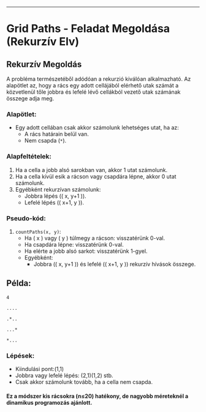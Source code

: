 
---

# Grid Paths - Feladat Megoldása (Rekurzív Elv)

## Rekurzív Megoldás

A probléma természetéből adódóan a rekurzió kiválóan alkalmazható. Az alapötlet az, hogy a rács egy adott cellájából elérhető utak számát a közvetlenül tőle jobbra és lefelé lévő cellákból vezető utak számának összege adja meg.

### Alapötlet:
- Egy adott cellában csak akkor számolunk lehetséges utat, ha az:
  - A rács határain belül van.
  - Nem csapda (`*`).

### Alapfeltételek:
1. Ha a cella a jobb alsó sarokban van, akkor 1 utat számolunk.
2. Ha a cella kívül esik a rácson vagy csapdára lépne, akkor 0 utat számolunk.
3. Egyébként rekurzívan számolunk:
   - Jobbra lépés (\( x, y+1 \)).
   - Lefelé lépés (\( x+1, y \)).

### Pseudo-kód:
1. `countPaths(x, y)`: 
   - Ha \( x \) vagy \( y \) túlmegy a rácson: visszatérünk 0-val.
   - Ha csapdára lépne: visszatérünk 0-val.
   - Ha elérte a jobb alsó sarkot: visszatérünk 1-gyel.
   - Egyébként:
     - Jobbra (\( x, y+1 \)) és lefelé (\( x+1, y \)) rekurzív hívások összege.

## Példa:

`4`

`....`

`.*..`

`...*`

`*...`

### Lépések:

- Kiindulási pont:(1,1)
- Jobbra vagy lefelé lépés: (2,1)(1,2) stb.
- Csak akkor számolunk tovább, ha a cella nem csapda.


#### Ez a módszer kis rácsokra (n≤20) hatékony, de nagyobb méreteknél a dinamikus programozás ajánlott.
